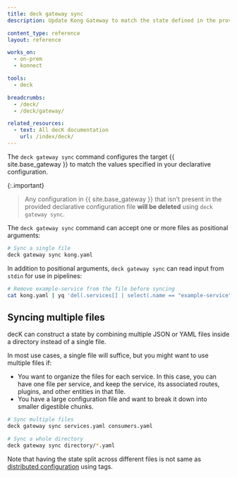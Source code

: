 ```yaml
---
title: deck gateway sync
description: Update Kong Gateway to match the state defined in the provided configuration

content_type: reference
layout: reference

works_on:
  - on-prem
  - konnect

tools:
  - deck

breadcrumbs:
  - /deck/
  - /deck/gateway/

related_resources:
  - text: All decK documentation
    url: /index/deck/
---
```


The `deck gateway sync` command configures the target {{ site.base_gateway }} to match the values specified in your declarative configuration.

{:.important}

> Any configuration in {{ site.base_gateway }} that isn't present in the provided declarative configuration file **will be deleted** using `deck gateway sync`.

The `deck gateway sync` command can accept one or more files as positional arguments:

```bash
# Sync a single file
deck gateway sync kong.yaml
```

In addition to positional arguments, `deck gateway sync` can read input from `stdin` for use in pipelines:

```bash
# Remove example-service from the file before syncing
cat kong.yaml | yq 'del(.services[] | select(.name == "example-service"))' | deck gateway sync
```

## Syncing multiple files

decK can construct a state by combining multiple JSON or YAML files inside a directory instead of a single file.

In most use cases, a single file will suffice, but you might want to use
multiple files if:

- You want to organize the files for each service. In this case, you
  can have one file per service, and keep the service, its associated routes, plugins, and other entities in that file.
- You have a large configuration file and want to break it down into smaller digestible chunks.

```bash
# Sync multiple files
deck gateway sync services.yaml consumers.yaml
```

```bash
# Sync a whole directory
deck gateway sync directory/*.yaml
```

Note that having the state split across different files is not same
as [distributed configuration](/deck/gateway/tags/) using tags.
